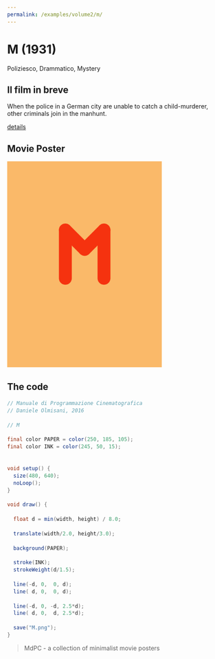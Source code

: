 ```yaml
---
permalink: /examples/volume2/m/
---
```

# M (1931)

Poliziesco, Drammatico, Mystery

## Il film in breve
When the police in a German city are unable to catch a child-murderer, other criminals join in the manhunt.

[details](https://www.imdb.com/title/tt0022100/)

## Movie Poster
<img src="M.png"  width="360px" title="M">


## The code
```java
// Manuale di Programmazione Cinematografica
// Daniele Olmisani, 2016

// M

final color PAPER = color(250, 185, 105);
final color INK = color(245, 50, 15);


void setup() {
  size(480, 640);
  noLoop();
}

void draw() {
 
  float d = min(width, height) / 8.0;
  
  translate(width/2.0, height/3.0);
  
  background(PAPER);
  
  stroke(INK);
  strokeWeight(d/1.5);
  
  line(-d, 0,  0, d);
  line( d, 0,  0, d);
  
  line(-d, 0, -d, 2.5*d);
  line( d, 0,  d, 2.5*d);
  
  save("M.png");
}
```

> MdPC - a collection of minimalist movie posters
